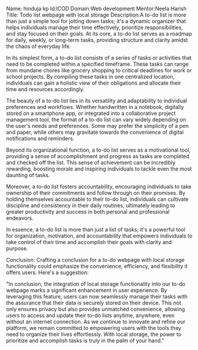 Name: hinduja kp 
Id:ICOD
Domain:Web development
Mentor:Neela Harish 
Title: Todo list webpage with local storage 
Description:A to-do list is more than just a simple tool for jotting down tasks; it's a dynamic organizer that helps individuals manage their time effectively, prioritize responsibilities, and stay focused on their goals. At its core, a to-do list serves as a roadmap for daily, weekly, or long-term tasks, providing structure and clarity amidst the chaos of everyday life.

In its simplest form, a to-do list consists of a series of tasks or activities that need to be completed within a specified timeframe. These tasks can range from mundane chores like grocery shopping to critical deadlines for work or school projects. By compiling these tasks in one centralized location, individuals can gain a holistic view of their obligations and allocate their time and resources accordingly.

The beauty of a to-do list lies in its versatility and adaptability to individual preferences and workflows. Whether handwritten in a notebook, digitally stored on a smartphone app, or integrated into a collaborative project management tool, the format of a to-do list can vary widely depending on the user's needs and preferences. Some may prefer the simplicity of a pen and paper, while others may gravitate towards the convenience of digital notifications and reminders.

Beyond its organizational function, a to-do list serves as a motivational tool, providing a sense of accomplishment and progress as tasks are completed and checked off the list. This sense of achievement can be incredibly rewarding, boosting morale and inspiring individuals to tackle even the most daunting of tasks.

Moreover, a to-do list fosters accountability, encouraging individuals to take ownership of their commitments and follow through on their promises. By holding themselves accountable to their to-do list, individuals can cultivate discipline and consistency in their daily routines, ultimately leading to greater productivity and success in both personal and professional endeavors.

In essence, a to-do list is more than just a list of tasks; it's a powerful tool for organization, motivation, and accountability that empowers individuals to take control of their time and accomplish their goals with clarity and purpose.

Conclusion: Crafting a conclusion for a to-do webpage with local storage functionality could emphasize the convenience, efficiency, and flexibility it offers users. Here's a suggestion:

"In conclusion, the integration of local storage functionality into our to-do webpage marks a significant enhancement in user experience. By leveraging this feature, users can now seamlessly manage their tasks with the assurance that their data is securely stored on their device. This not only ensures privacy but also provides unmatched convenience, allowing users to access and update their to-do lists anytime, anywhere, even without an internet connection. As we continue to innovate and refine our platform, we remain committed to empowering users with the tools they need to organize their lives effortlessly. With local storage, the power to prioritize and accomplish tasks is truly in the palm of your hand."
